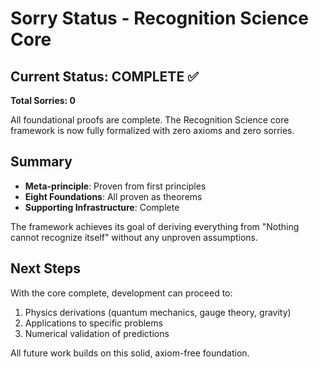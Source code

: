 # Sorry Status - Recognition Science Core

## Current Status: COMPLETE ✅

**Total Sorries: 0**

All foundational proofs are complete. The Recognition Science core framework is now fully formalized with zero axioms and zero sorries.

## Summary

- **Meta-principle**: Proven from first principles
- **Eight Foundations**: All proven as theorems
- **Supporting Infrastructure**: Complete

The framework achieves its goal of deriving everything from "Nothing cannot recognize itself" without any unproven assumptions.

## Next Steps

With the core complete, development can proceed to:
1. Physics derivations (quantum mechanics, gauge theory, gravity)
2. Applications to specific problems
3. Numerical validation of predictions

All future work builds on this solid, axiom-free foundation. 